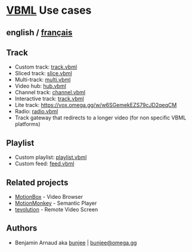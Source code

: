 # [VBML](README.md) Use cases

## english / [français](fr/cases.md)

## Track

- Custom track: [track.vbml](samples/track/track.vbml)
- Sliced track: [slice.vbml](samples/track/slice.vbml)
- Multi-track: [multi.vbml](samples/track/multi.vbml)
- Video hub: [hub.vbml](samples/track/hub.vbml)
- Channel track: [channel.vbml](samples/track/channel.vbml)
- Interactive track: [track.vbml](samples/track/track.vbml)
- Lite track: https://vox.omega.gg/w/w6SGemekEZS79cJD2qeqCM
- Radio: [radio.vbml](samples/track/radio.vbml)
- Track gateway that redirects to a longer video (for non specific VBML platforms)

## Playlist

- Custom playlist: [playlist.vbml](samples/playlist/playlist.vbml)
- Custom feed: [feed.vbml](samples/playlist/feed.vbml)

## Related projects

- [MotionBox](https://omega.gg/MotionBox/sources) - Video Browser
- [MotionMonkey](https://omega.gg/MotionMonkey) - Semantic Player
- [tevolution](https://omega.gg/tevolution) - Remote Video Screen

## Authors

- Benjamin Arnaud aka [bunjee](https://bunjee.me) | <bunjee@omega.gg>
